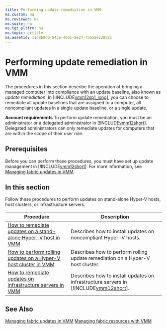 ```yaml
---
title: Performing update remediation in VMM
ms.custom: na
ms.reviewer: na
ms.suite: na
ms.tgt_pltfrm: na
ms.topic: article
ms.assetid: 11d8b9d6-54ce-4bd1-8e27-73a5ae228321
---
```

# Performing update remediation in VMM
The procedures in this section describe the operation of bringing a managed computer into compliance with an update baseline, also known as *update remediation*. In [!INCLUDE[vmm12sp1_long](../../includes/vmm12sp1_long_md.md)], you can choose to remediate all update baselines that are assigned to a computer, all noncompliant updates in a single update baseline, or a single update.

**Account requirements** To perform update remediation, you must be an administrator or a delegated administrator in [!INCLUDE[vmm12short](../../includes/vmm12short_md.md)]. Delegated administrators can only remediate updates for computers that are within the scope of their user role.

## Prerequisites
Before you can perform these procedures, you must have set up update management in [!INCLUDE[vmm12short](../../includes/vmm12short_md.md)]. For more information, see [Managing fabric updates in VMM](Managing-fabric-updates-in-VMM.md).

## In this section
Follow these procedures to perform updates on stand\-alone Hyper\-V hosts, host clusters, or infrastructure servers.

|Procedure|Description|
|-------------|---------------|
|[How to remediate updates on a stand-alone Hyper-V host in VMM](How-to-remediate-updates-on-a-stand-alone-Hyper-V-host-in-VMM.md)|Describes how to install updates on noncompliant Hyper\-V hosts.|
|[How to perform rolling updates on a Hyper-V host cluster in VMM](How-to-perform-rolling-updates-on-a-Hyper-V-host-cluster-in-VMM.md)|Describes how to perform rolling update remediation on a Hyper\-V host cluster.|
|[How to remediate updates on infrastructure servers in VMM](How-to-remediate-updates-on-infrastructure-servers-in-VMM.md)|Describes how to install updates on infrastructure servers in [!INCLUDE[vmm12short](../../includes/vmm12short_md.md)].|

## See Also
[Managing fabric updates in VMM](Managing-fabric-updates-in-VMM.md)
[Managing fabric resources with VMM](Managing-fabric-resources-with-VMM.md)


